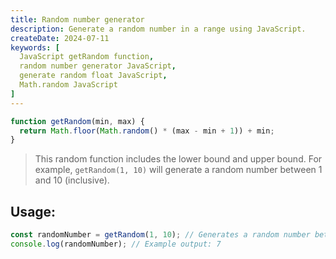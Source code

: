 ```yaml
---
title: Random number generator
description: Generate a random number in a range using JavaScript.
createDate: 2024-07-11
keywords: [
  JavaScript getRandom function,
  random number generator JavaScript,
  generate random float JavaScript,
  Math.random JavaScript
]
---
```


```javascript
function getRandom(min, max) {
  return Math.floor(Math.random() * (max - min + 1)) + min;
}
```

> This random function includes the lower bound and upper bound.
> For example, `getRandom(1, 10)` will generate a random number between 1 and 10 (inclusive).

## Usage:

```javascript
const randomNumber = getRandom(1, 10); // Generates a random number between 1 and 10
console.log(randomNumber); // Example output: 7
```
